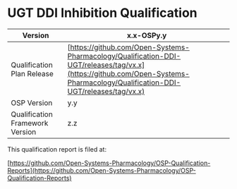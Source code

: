 # UGT DDI Inhibition Qualification 




| Version                         | x.x-OSPy.y                                                   |
| ------------------------------- | ------------------------------------------------------------ |
| Qualification Plan Release      | [https://github.com/Open-Systems-Pharmacology/Qualification-DDI-UGT/releases/tag/vx.x](https://github.com/Open-Systems-Pharmacology/Qualification-DDI-UGT/releases/tag/vx.x) |
| OSP Version                     | y.y                                                          |
| Qualification Framework Version | z.z                                                          |





This qualification report is filed at:

[https://github.com/Open-Systems-Pharmacology/OSP-Qualification-Reports](https://github.com/Open-Systems-Pharmacology/OSP-Qualification-Reports)
